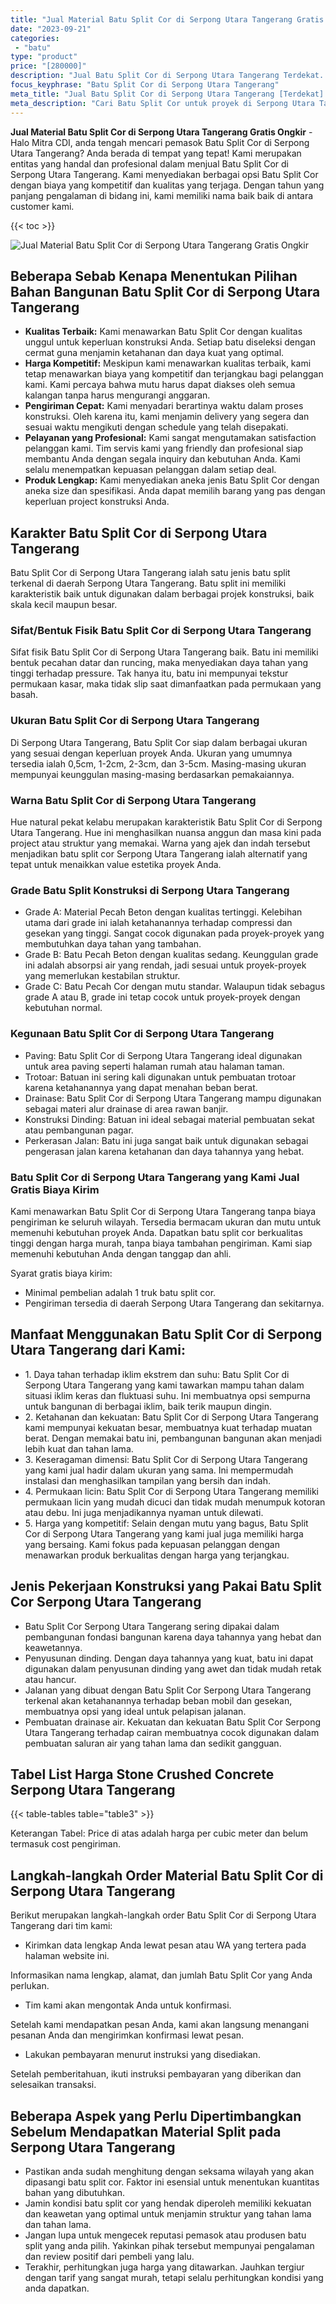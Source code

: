 ```yaml
---
title: "Jual Material Batu Split Cor di Serpong Utara Tangerang Gratis Ongkir"
date: "2023-09-21"
categories:
 - "batu"
type: "product"
price: "[280000]"
description: "Jual Batu Split Cor di Serpong Utara Tangerang Terdekat. Batu Split Cor ini sering dipakai dalam proyek konstruksi sebagai campuran beton yang berkualitas dan awet. Silakan hubungi kami untuk informasi lebih lanjut."
focus_keyphrase: "Batu Split Cor di Serpong Utara Tangerang"
meta_title: "Jual Batu Split Cor di Serpong Utara Tangerang [Terdekat] - CDI"
meta_description: "Cari Batu Split Cor untuk proyek di Serpong Utara Tangerang? Kami menawarkan Batu Split Cor berkualitas untuk material cor beton. Segera dapatkan penawaran terbaik."
---
```


**Jual Material Batu Split Cor di Serpong Utara Tangerang Gratis Ongkir** - Halo Mitra CDI, anda tengah mencari pemasok Batu Split Cor di Serpong Utara Tangerang? Anda berada di tempat yang tepat! Kami merupakan entitas yang handal dan profesional dalam menjual Batu Split Cor di Serpong Utara Tangerang. Kami menyediakan berbagai opsi Batu Split Cor dengan biaya yang kompetitif dan kualitas yang terjaga. Dengan tahun yang panjang pengalaman di bidang ini, kami memiliki nama baik baik di antara customer kami.

{{< toc >}}

![Jual Material Batu Split Cor di Serpong Utara Tangerang Gratis Ongkir](/images/batu/batu-split-30.jpg)

## Beberapa Sebab Kenapa Menentukan Pilihan Bahan Bangunan Batu Split Cor di Serpong Utara Tangerang

*   **Kualitas Terbaik:** Kami menawarkan Batu Split Cor dengan kualitas unggul untuk keperluan konstruksi Anda. Setiap batu diseleksi dengan cermat guna menjamin ketahanan dan daya kuat yang optimal.
*   **Harga Kompetitif:** Meskipun kami menawarkan kualitas terbaik, kami tetap menawarkan biaya yang kompetitif dan terjangkau bagi pelanggan kami. Kami percaya bahwa mutu harus dapat diakses oleh semua kalangan tanpa harus mengurangi anggaran.
*   **Pengiriman Cepat:** Kami menyadari berartinya waktu dalam proses konstruksi. Oleh karena itu, kami menjamin delivery yang segera dan sesuai waktu mengikuti dengan schedule yang telah disepakati.
*   **Pelayanan yang Profesional:** Kami sangat mengutamakan satisfaction pelanggan kami. Tim servis kami yang friendly dan profesional siap membantu Anda dengan segala inquiry dan kebutuhan Anda. Kami selalu menempatkan kepuasan pelanggan dalam setiap deal.
*   **Produk Lengkap:** Kami menyediakan aneka jenis Batu Split Cor dengan aneka size dan spesifikasi. Anda dapat memilih barang yang pas dengan keperluan project konstruksi Anda.

## Karakter Batu Split Cor di Serpong Utara Tangerang

Batu Split Cor di Serpong Utara Tangerang ialah satu jenis batu split terkenal di daerah Serpong Utara Tangerang. Batu split ini memiliki karakteristik baik untuk digunakan dalam berbagai projek konstruksi, baik skala kecil maupun besar.

### Sifat/Bentuk Fisik Batu Split Cor di Serpong Utara Tangerang

Sifat fisik Batu Split Cor di Serpong Utara Tangerang baik. Batu ini memiliki bentuk pecahan datar dan runcing, maka menyediakan daya tahan yang tinggi terhadap pressure. Tak hanya itu, batu ini mempunyai tekstur permukaan kasar, maka tidak slip saat dimanfaatkan pada permukaan yang basah.

### Ukuran Batu Split Cor di Serpong Utara Tangerang

Di Serpong Utara Tangerang, Batu Split Cor siap dalam berbagai ukuran yang sesuai dengan keperluan proyek Anda. Ukuran yang umumnya tersedia ialah 0,5cm, 1-2cm, 2-3cm, dan 3-5cm. Masing-masing ukuran mempunyai keunggulan masing-masing berdasarkan pemakaiannya.

### Warna Batu Split Cor di Serpong Utara Tangerang

Hue natural pekat kelabu merupakan karakteristik Batu Split Cor di Serpong Utara Tangerang. Hue ini menghasilkan nuansa anggun dan masa kini pada project atau struktur yang memakai. Warna yang ajek dan indah tersebut menjadikan batu split cor Serpong Utara Tangerang ialah alternatif yang tepat untuk menaikkan value estetika proyek Anda.

### Grade Batu Split Konstruksi di Serpong Utara Tangerang

*   Grade A: Material Pecah Beton dengan kualitas tertinggi. Kelebihan utama dari grade ini ialah ketahanannya terhadap compressi dan gesekan yang tinggi. Sangat cocok digunakan pada proyek-proyek yang membutuhkan daya tahan yang tambahan.
*   Grade B: Batu Pecah Beton dengan kualitas sedang. Keunggulan grade ini adalah absorpsi air yang rendah, jadi sesuai untuk proyek-proyek yang memerlukan kestabilan struktur.
*   Grade C: Batu Pecah Cor dengan mutu standar. Walaupun tidak sebagus grade A atau B, grade ini tetap cocok untuk proyek-proyek dengan kebutuhan normal.

### Kegunaan Batu Split Cor di Serpong Utara Tangerang

*   Paving: Batu Split Cor di Serpong Utara Tangerang ideal digunakan untuk area paving seperti halaman rumah atau halaman taman.
*   Trotoar: Batuan ini sering kali digunakan untuk pembuatan trotoar karena ketahanannya yang dapat menahan beban berat.
*   Drainase: Batu Split Cor di Serpong Utara Tangerang mampu digunakan sebagai materi alur drainase di area rawan banjir.
*   Konstruksi Dinding: Batuan ini ideal sebagai material pembuatan sekat atau pembangunan pagar.
*   Perkerasan Jalan: Batu ini juga sangat baik untuk digunakan sebagai pengerasan jalan karena ketahanan dan daya tahannya yang hebat.

### Batu Split Cor di Serpong Utara Tangerang yang Kami Jual Gratis Biaya Kirim

Kami menawarkan Batu Split Cor di Serpong Utara Tangerang tanpa biaya pengiriman ke seluruh wilayah. Tersedia bermacam ukuran dan mutu untuk memenuhi kebutuhan proyek Anda. Dapatkan batu split cor berkualitas tinggi dengan harga murah, tanpa biaya tambahan pengiriman. Kami siap memenuhi kebutuhan Anda dengan tanggap dan ahli.

Syarat gratis biaya kirim:

*   Minimal pembelian adalah 1 truk batu split cor.
*   Pengiriman tersedia di daerah Serpong Utara Tangerang dan sekitarnya.

## Manfaat Menggunakan Batu Split Cor di Serpong Utara Tangerang dari Kami:

*   1\. Daya tahan terhadap iklim ekstrem dan suhu: Batu Split Cor di Serpong Utara Tangerang yang kami tawarkan mampu tahan dalam situasi iklim keras dan fluktuasi suhu. Ini membuatnya opsi sempurna untuk bangunan di berbagai iklim, baik terik maupun dingin.
*   2\. Ketahanan dan kekuatan: Batu Split Cor di Serpong Utara Tangerang kami mempunyai kekuatan besar, membuatnya kuat terhadap muatan berat. Dengan memakai batu ini, pembangunan bangunan akan menjadi lebih kuat dan tahan lama.
*   3\. Keseragaman dimensi: Batu Split Cor di Serpong Utara Tangerang yang kami jual hadir dalam ukuran yang sama. Ini mempermudah instalasi dan menghasilkan tampilan yang bersih dan indah.
*   4\. Permukaan licin: Batu Split Cor di Serpong Utara Tangerang memiliki permukaan licin yang mudah dicuci dan tidak mudah menumpuk kotoran atau debu. Ini juga menjadikannya nyaman untuk dilewati.
*   5\. Harga yang kompetitif: Selain dengan mutu yang bagus, Batu Split Cor di Serpong Utara Tangerang yang kami jual juga memiliki harga yang bersaing. Kami fokus pada kepuasan pelanggan dengan menawarkan produk berkualitas dengan harga yang terjangkau.

## Jenis Pekerjaan Konstruksi yang Pakai Batu Split Cor Serpong Utara Tangerang

*   Batu Split Cor Serpong Utara Tangerang sering dipakai dalam pembangunan fondasi bangunan karena daya tahannya yang hebat dan keawetannya.
*   Penyusunan dinding. Dengan daya tahannya yang kuat, batu ini dapat digunakan dalam penyusunan dinding yang awet dan tidak mudah retak atau hancur.
*   Jalanan yang dibuat dengan Batu Split Cor Serpong Utara Tangerang terkenal akan ketahanannya terhadap beban mobil dan gesekan, membuatnya opsi yang ideal untuk pelapisan jalanan.
*   Pembuatan drainase air. Kekuatan dan kekuatan Batu Split Cor Serpong Utara Tangerang terhadap cairan membuatnya cocok digunakan dalam pembuatan saluran air yang tahan lama dan sedikit gangguan.

## Tabel List Harga Stone Crushed Concrete Serpong Utara Tangerang

{{< table-tables table="table3" >}}

Keterangan Tabel: Price di atas adalah harga per cubic meter dan belum termasuk cost pengiriman.

## Langkah-langkah Order Material Batu Split Cor di Serpong Utara Tangerang

Berikut merupakan langkah-langkah order Batu Split Cor di Serpong Utara Tangerang dari tim kami:

*   Kirimkan data lengkap Anda lewat pesan atau WA yang tertera pada halaman website ini.

Informasikan nama lengkap, alamat, dan jumlah Batu Split Cor yang Anda perlukan.
*   Tim kami akan mengontak Anda untuk konfirmasi.

Setelah kami mendapatkan pesan Anda, kami akan langsung menangani pesanan Anda dan mengirimkan konfirmasi lewat pesan.
*   Lakukan pembayaran menurut instruksi yang disediakan.

Setelah pemberitahuan, ikuti instruksi pembayaran yang diberikan dan selesaikan transaksi.

## Beberapa Aspek yang Perlu Dipertimbangkan Sebelum Mendapatkan Material Split pada Serpong Utara Tangerang

*   Pastikan anda sudah menghitung dengan seksama wilayah yang akan dipasangi batu split cor. Faktor ini esensial untuk menentukan kuantitas bahan yang dibutuhkan.
*   Jamin kondisi batu split cor yang hendak diperoleh memiliki kekuatan dan keawetan yang optimal untuk menjamin struktur yang tahan lama dan tahan lama.
*   Jangan lupa untuk mengecek reputasi pemasok atau produsen batu split yang anda pilih. Yakinkan pihak tersebut mempunyai pengalaman dan review positif dari pembeli yang lalu.
*   Terakhir, perhitungkan juga harga yang ditawarkan. Jauhkan tergiur dengan tarif yang sangat murah, tetapi selalu perhitungkan kondisi yang anda dapatkan.